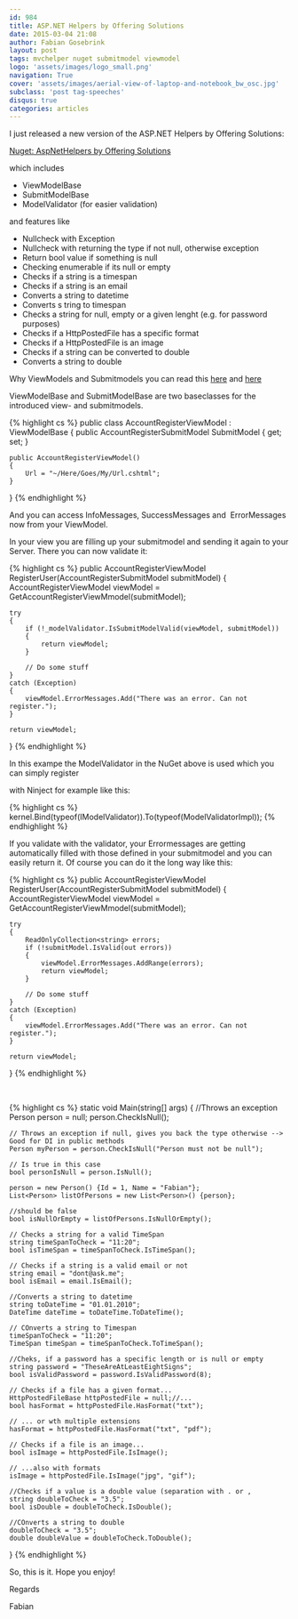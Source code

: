 ```yaml
---
id: 984
title: ASP.NET Helpers by Offering Solutions
date: 2015-03-04 21:08
author: Fabian Gosebrink
layout: post
tags: mvchelper nuget submitmodel viewmodel
logo: 'assets/images/logo_small.png'
navigation: True
cover: 'assets/images/aerial-view-of-laptop-and-notebook_bw_osc.jpg'
subclass: 'post tag-speeches'
disqus: true
categories: articles
---
```


I just released a new version of the ASP.NET Helpers by Offering Solutions:

[Nuget: AspNetHelpers by Offering Solutions](https://www.nuget.org/packages/OfferingSolutions.AspNetHelpers/)

which includes

*   ViewModelBase
*   SubmitModelBase
*   ModelValidator (for easier validation)

and features like

*   Nullcheck with Exception
*   Nullcheck with returning the type if not null, otherwise exception
*   Return bool value if something is null
*   Checking enumerable if its null or empty
*   Checks if a string is a timespan
*   Checks if a string is an email
*   Converts a string to datetime
*   Converts s tring to timespan
*   Checks a string for null, empty or a given lenght (e.g. for password purposes)
*   Checks if a HttpPostedFile has a specific format
*   Checks if a HttpPostedFile is an image
*   Checks if a string can be converted to double
*   Converts a string to double

Why ViewModels and Submitmodels you can read this [here](http://blog.noser.com/what-are-submitmodels-and-how-to-use-them/) and [here](http://blog.noser.com/why-and-how-to-avoid-viewbag-and-viewdata-in-asp-net-mvc/)

ViewModelBase and SubmitModelBase are two baseclasses for the introduced view- and submitmodels.

{% highlight cs %}
public class AccountRegisterViewModel : ViewModelBase
{
    public AccountRegisterSubmitModel SubmitModel { get; set; }

    public AccountRegisterViewModel()
    {
        Url = "~/Here/Goes/My/Url.cshtml";
    }
}
{% endhighlight %}

And you can access InfoMessages, SuccessMessages and  ErrorMessages now from your ViewModel.

In your view you are filling up your submitmodel and sending it again to your Server. There you can now validate it:

{% highlight cs %}
public AccountRegisterViewModel RegisterUser(AccountRegisterSubmitModel submitModel)
{
    AccountRegisterViewModel viewModel = GetAccountRegisterViewMmodel(submitModel);

    try
    {
        if (!_modelValidator.IsSubmitModelValid(viewModel, submitModel))
        {
            return viewModel;
        }

        // Do some stuff
    }
    catch (Exception)
    {
        viewModel.ErrorMessages.Add("There was an error. Can not register.");
    }

    return viewModel;
}
{% endhighlight %}

In this exampe the ModelValidator in the NuGet above is used which you can simply register

with Ninject for example like this:

{% highlight cs %}
kernel.Bind(typeof(IModelValidator)).To(typeof(ModelValidatorImpl));
{% endhighlight %}

If you validate with the validator, your Errormessages are getting automatically filled with those defined in your submitmodel and you can easily return it. Of course you can do it the long way like this:

{% highlight cs %}
public AccountRegisterViewModel RegisterUser(AccountRegisterSubmitModel submitModel)
{
    AccountRegisterViewModel viewModel = GetAccountRegisterViewMmodel(submitModel);

    try
    {
        ReadOnlyCollection<string> errors;
        if (!submitModel.IsValid(out errors))
        {
            viewModel.ErrorMessages.AddRange(errors);
            return viewModel;
        }

        // Do some stuff
    }
    catch (Exception)
    {
        viewModel.ErrorMessages.Add("There was an error. Can not register.");
    }

    return viewModel;
}
{% endhighlight %}

&nbsp;

{% highlight cs %}
static void Main(string[] args)
{
    //Throws an exception
    Person person = null;
    person.CheckIsNull();

    // Throws an exception if null, gives you back the type otherwise --> Good for DI in public methods
    Person myPerson = person.CheckIsNull("Person must not be null");

    // Is true in this case
    bool personIsNull = person.IsNull();

    person = new Person() {Id = 1, Name = "Fabian"};
    List<Person> listOfPersons = new List<Person>() {person};

    //should be false
    bool isNullOrEmpty = listOfPersons.IsNullOrEmpty();

    // Checks a string for a valid TimeSpan
    string timeSpanToCheck = "11:20";
    bool isTimeSpan = timeSpanToCheck.IsTimeSpan();

    // Checks if a string is a valid email or not
    string email = "dont@ask.me";
    bool isEmail = email.IsEmail();

    //Converts a string to datetime
    string toDateTime = "01.01.2010";
    DateTime dateTime = toDateTime.ToDateTime();

    // COnverts a string to Timespan
    timeSpanToCheck = "11:20";
    TimeSpan timeSpan = timeSpanToCheck.ToTimeSpan();

    //Cheks, if a password has a specific length or is null or empty
    string password = "TheseAreAtLeastEightSigns";
    bool isValidPassword = password.IsValidPassword(8);

    // Checks if a file has a given format...
    HttpPostedFileBase httpPostedFile = null;//...
    bool hasFormat = httpPostedFile.HasFormat("txt");

    // ... or wth multiple extensions
    hasFormat = httpPostedFile.HasFormat("txt", "pdf");

    // Checks if a file is an image...
    bool isImage = httpPostedFile.IsImage();

    // ...also with formats
    isImage = httpPostedFile.IsImage("jpg", "gif");

    //Checks if a value is a double value (separation with . or ,
    string doubleToCheck = "3.5";
    bool isDouble = doubleToCheck.IsDouble();

    //COnverts a string to double
    doubleToCheck = "3.5";
    double doubleValue = doubleToCheck.ToDouble();
}
{% endhighlight %}

So, this is it. Hope you enjoy!

Regards

Fabian
